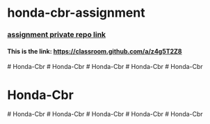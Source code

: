 # honda-cbr-assignment
### [assignment private repo link](https://classroom.github.com/a/z4g5T2Z8)
#### This is the link: https://classroom.github.com/a/z4g5T2Z8
#   H o n d a - C b r  
 #   H o n d a - C b r  
 #   H o n d a - C b r  
 #   H o n d a - C b r  
 # Honda-Cbr
# Honda-Cbr
#   H o n d a - C b r  
 #   H o n d a - C b r  
 # Honda-Cbr
#   H o n d a - C b r  
 # Honda-Cbr
